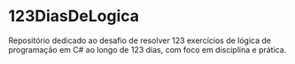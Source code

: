# 123DiasDeLogica
Repositório dedicado ao desafio de resolver 123 exercícios de lógica de programação em C# ao longo de 123 dias, com foco em disciplina e prática.
